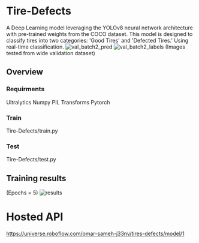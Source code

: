 # Tire-Defects
A Deep Learning model leveraging the YOLOv8 neural network architecture with pre-trained weights from the COCO dataset. This model is designed to classify tires into two categories: 'Good Tires' and 'Defected Tires.' Using real-time classification.
![val_batch2_pred](https://github.com/OmarSameh2001/Tire-Defects/assets/120422966/d98ac0fb-04f1-4766-9c85-26233ff39321)
![val_batch2_labels](https://github.com/OmarSameh2001/Tire-Defects/assets/120422966/2628bfaa-6006-42d5-ba6c-037d5cc356d7)
(Images tested from wide validation dataset)
## Overview
### Requirments
Ultralytics
Numpy
PIL
Transforms
Pytorch
### Train
Tire-Defects/train.py
### Test
Tire-Defects/test.py
## Training results
(Epochs = 5)
![results](https://github.com/OmarSameh2001/Tire-Defects/assets/120422966/c00a3fc5-e819-4a2e-91eb-56e655703aef)
# Hosted API
https://universe.roboflow.com/omar-sameh-j33nv/tires-defects/model/1
